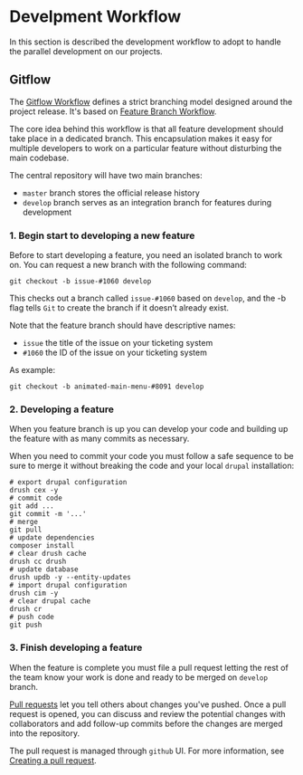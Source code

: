 # Develpment Workflow

In this section is described the development workflow to adopt to handle the parallel development on our projects.

## Gitflow

The [Gitflow Workflow](https://www.atlassian.com/git/tutorials/comparing-workflows#gitflow-workflow) defines a strict branching model designed around the project release. It's based on [Feature Branch Workflow](https://www.atlassian.com/git/tutorials/comparing-workflows#feature-branch-workflow).

The core idea behind this workflow is that all feature development should take place in a dedicated branch. This encapsulation makes it easy for multiple developers to work on a particular feature without disturbing the main codebase.

The central repository will have two main branches:

* `master` branch stores the official release history
* `develop` branch serves as an integration branch for features during development

### 1. Begin start to developing a new feature

Before to start developing a feature, you need an isolated branch to work on. You can request a new branch with the following command:

    git checkout -b issue-#1060 develop

This checks out a branch called `issue-#1060` based on `develop`, and the -b flag tells `Git` to create the branch if it doesn’t already exist.

Note that the feature branch should have descriptive names:

* `issue` the title of the issue on your ticketing system
* `#1060` the ID of the issue on your ticketing system

As example:

    git checkout -b animated-main-menu-#8091 develop

### 2. Developing a feature

When you feature branch is up you can develop your code and building up the feature with as many commits as necessary.

When you need to commit your code you must follow a safe sequence to be sure to merge it without breaking the code and your local `drupal` installation:

    # export drupal configuration
    drush cex -y
    # commit code
    git add ...
    git commit -m '...'
    # merge
    git pull
    # update dependencies
    composer install
    # clear drush cache
    drush cc drush
    # update database
    drush updb -y --entity-updates
    # import drupal configuration
    drush cim -y
    # clear drupal cache
    drush cr
    # push code
    git push


### 3. Finish developing a feature

When the feature is complete you must file a pull request letting the rest of the team know your work is done and ready to be merged on `develop` branch.

[Pull requests](https://help.github.com/articles/about-pull-requests/) let you tell others about changes you've pushed. Once a pull request is opened, you can discuss and review the potential changes with collaborators and add follow-up commits before the changes are merged into the repository.

The pull request is managed through `github` UI. For more information, see [Creating a pull request](https://help.github.com/articles/creating-a-pull-request/).